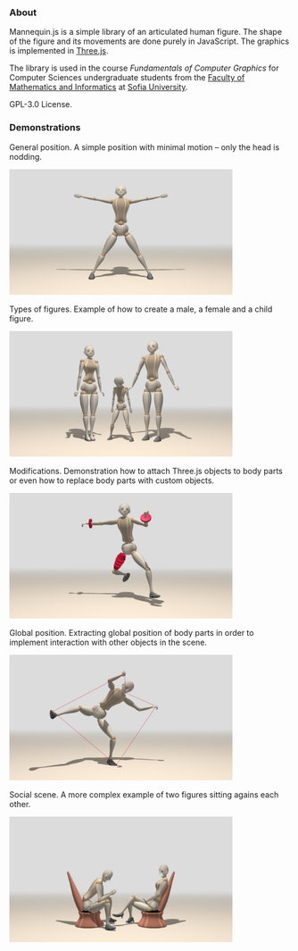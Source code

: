 ### About

Mannequin.js is a simple library of an articulated human figure.
The shape of the figure and its movements are done purely in JavaScript.
The graphics is implemented in [Three.js](threejs.org).

The library is used in the course *Fundamentals of Computer Graphics* for Computer
Sciences undergraduate students from the [Faculty of Mathematics and Informatics](https://www.fmi.uni-sofia.bg/en)
at [Sofia University](https://www.uni-sofia.bg/index.php/eng).

GPL-3.0 License.

### Demonstrations

General position. A simple position with minimal motion &ndash; only the head is nodding.

<img src="./demos/snapshots/demo-mannequin-01.jpg" width="400">

Types of figures. Example of how to create a male, a female and a child figure.

<img src="./demos/snapshots/demo-mannequin-02.jpg" width="400">

Modifications. Demonstration how to attach Three.js objects to body parts or even how to
replace body parts with custom objects.

<img src="./demos/snapshots/demo-mannequin-03.jpg" width="400">

Global position. Extracting global position of body parts in order to implement interaction
with other objects in the scene.

<img src="./demos/snapshots/demo-mannequin-04.jpg" width="400">

Social scene. A more complex example of two figures sitting agains each other.

<img src="./demos/snapshots/demo-mannequin-05.jpg" width="400">
